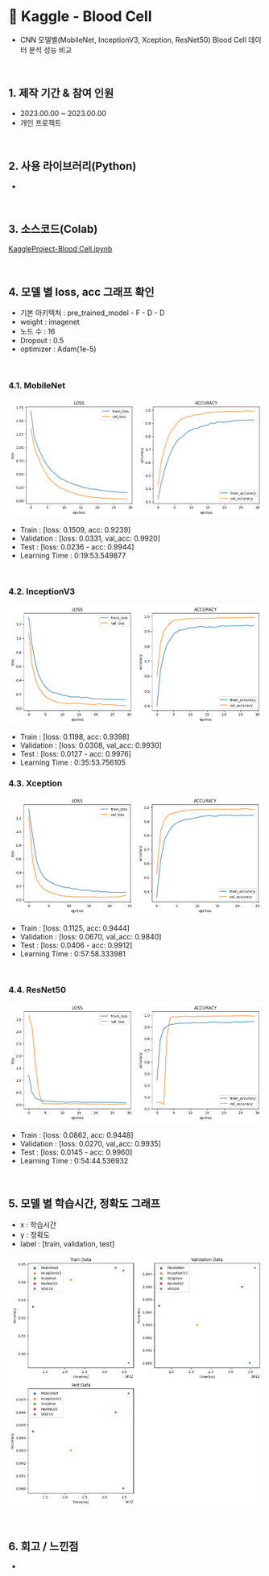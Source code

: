 # :pushpin: Kaggle - Blood Cell
- CNN 모델별(MobileNet, InceptionV3, Xception, ResNet50) Blood Cell 데이터 분석 성능 비교

</br>

## 1. 제작 기간 & 참여 인원
- 2023.00.00 ~ 2023.00.00
- 개인 프로젝트

</br>

## 2. 사용 라이브러리(Python)
  - 

</br>

## 3. 소스코드(Colab)
[KaggleProject-Blood Cell.ipynb](https://colab.research.google.com/drive/18BXx_fb77k9KbYsv_bVidVf9FhbqK2KA#scrollTo=f2XiUpwDXhNq)

</br>

## 4. 모델 별 loss, acc 그래프 확인
- 기본 아키텍처 : pre_trained_model - F - D - D
- weight : imagenet
- 노드 수 : 16
- Dropout : 0.5
- optimizer : Adam(1e-5)

</br>

### 4.1. MobileNet
![](./graph/MobileNet_loss_acc_graph.png)
- Train : [loss: 0.1509, acc: 0.9239]
- Validation : [loss: 0.0331, val_acc: 0.9920]
- Test : [loss: 0.0236 - acc: 0.9944]
- Learning Time :  0:19:53.549877

</br>

### 4.2. InceptionV3
![](./graph/InceptionV3_loss_acc_graph.png)
- Train : [loss: 0.1198, acc: 0.9398]
- Validation : [loss: 0.0308, val_acc: 0.9930]
- Test : [loss: 0.0127 - acc: 0.9976]
- Learning Time :  0:35:53.756105

### 4.3. Xception
![](./graph/Xception_loss_acc_graph.png)
- Train : [loss: 0.1125, acc: 0.9444]
- Validation : [loss: 0.0670, val_acc: 0.9840]
- Test : [loss: 0.0406 - acc: 0.9912]
- Learning Time :  0:57:58.333981

</br>

### 4.4. ResNet50
![](./graph/ResNet50_loss_acc_graph.png)
- Train : [loss: 0.0862, acc: 0.9448]
- Validation : [loss: 0.0270, val_acc: 0.9935]
- Test : [loss: 0.0145 - acc: 0.9960]
- Learning Time :  0:54:44.536932

</br>

## 5. 모델 별 학습시간, 정확도 그래프
- x : 학습시간
- y : 정확도
- label : [train, validation, test]

![](./graph/compared_model_graph.png)

</br>

## 6. 회고 / 느낀점
-

</br>
